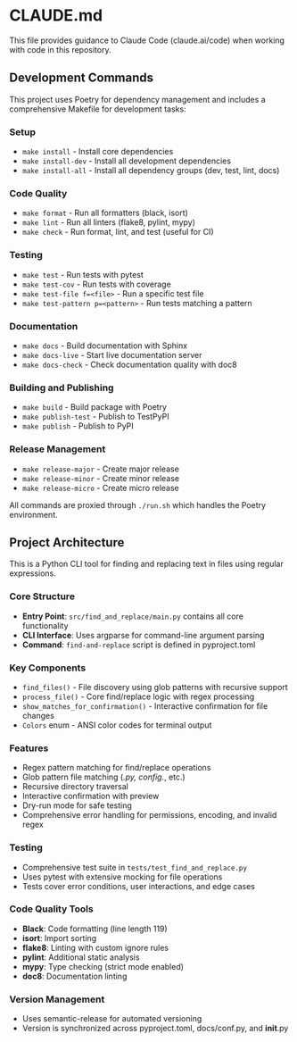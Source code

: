 # CLAUDE.md

This file provides guidance to Claude Code (claude.ai/code) when working with code in this repository.

## Development Commands

This project uses Poetry for dependency management and includes a comprehensive Makefile for development tasks:

### Setup
- `make install` - Install core dependencies
- `make install-dev` - Install all development dependencies
- `make install-all` - Install all dependency groups (dev, test, lint, docs)

### Code Quality
- `make format` - Run all formatters (black, isort)
- `make lint` - Run all linters (flake8, pylint, mypy)
- `make check` - Run format, lint, and test (useful for CI)

### Testing
- `make test` - Run tests with pytest
- `make test-cov` - Run tests with coverage
- `make test-file f=<file>` - Run a specific test file
- `make test-pattern p=<pattern>` - Run tests matching a pattern

### Documentation
- `make docs` - Build documentation with Sphinx
- `make docs-live` - Start live documentation server
- `make docs-check` - Check documentation quality with doc8

### Building and Publishing
- `make build` - Build package with Poetry
- `make publish-test` - Publish to TestPyPI
- `make publish` - Publish to PyPI

### Release Management
- `make release-major` - Create major release
- `make release-minor` - Create minor release  
- `make release-micro` - Create micro release

All commands are proxied through `./run.sh` which handles the Poetry environment.

## Project Architecture

This is a Python CLI tool for finding and replacing text in files using regular expressions.

### Core Structure
- **Entry Point**: `src/find_and_replace/main.py` contains all core functionality
- **CLI Interface**: Uses argparse for command-line argument parsing
- **Command**: `find-and-replace` script is defined in pyproject.toml

### Key Components
- `find_files()` - File discovery using glob patterns with recursive support
- `process_file()` - Core find/replace logic with regex processing
- `show_matches_for_confirmation()` - Interactive confirmation for file changes
- `Colors` enum - ANSI color codes for terminal output

### Features
- Regex pattern matching for find/replace operations
- Glob pattern file matching (*.py, config.*, etc.)
- Recursive directory traversal
- Interactive confirmation with preview
- Dry-run mode for safe testing
- Comprehensive error handling for permissions, encoding, and invalid regex

### Testing
- Comprehensive test suite in `tests/test_find_and_replace.py`
- Uses pytest with extensive mocking for file operations
- Tests cover error conditions, user interactions, and edge cases

### Code Quality Tools
- **Black**: Code formatting (line length 119)
- **isort**: Import sorting  
- **flake8**: Linting with custom ignore rules
- **pylint**: Additional static analysis
- **mypy**: Type checking (strict mode enabled)
- **doc8**: Documentation linting

### Version Management
- Uses semantic-release for automated versioning
- Version is synchronized across pyproject.toml, docs/conf.py, and __init__.py